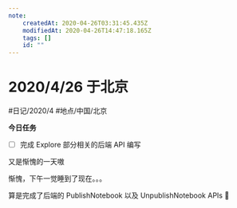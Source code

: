 ```yaml
---
note:
    createdAt: 2020-04-26T03:31:45.435Z
    modifiedAt: 2020-04-26T14:47:18.165Z
    tags: []
    id: ""
---
```

# 2020/4/26 于北京
#日记/2020/4 #地点/中国/北京  

**今日任务**
* [ ] 完成 Explore 部分相关的后端 API 编写

<!-- @timer "date":"Sun Apr 26 2020 11:31:52 GMT+0800 (China Standard Time)" -->
又是惭愧的一天嗷

<!-- @timer "date":"Sun Apr 26 2020 17:34:38 GMT+0800 (China Standard Time)" -->
惭愧，下午一觉睡到了现在。。。

<!-- @timer "date":"Sun Apr 26 2020 22:46:59 GMT+0800 (China Standard Time)" -->
算是完成了后端的 PublishNotebook 以及 UnpublishNotebook APIs :new_moon_with_face: 